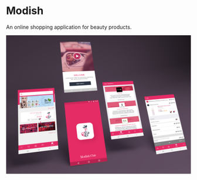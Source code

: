 # Modish
An online shopping application for beauty products.

![app design](https://github.com/AmalKhatib/modish/blob/master/modish.png)

